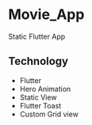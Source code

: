 # Movie_App
Static Flutter App

## Technology
 - Flutter
 - Hero Animation
 - Static View
 - Flutter Toast
 - Custom Grid view
